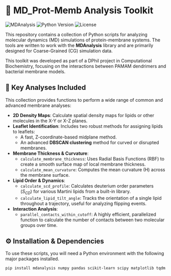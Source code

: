 # 🧬 MD_Prot-Memb Analysis Toolkit

![MDAnalysis](https://img.shields.io/badge/Powered%20by-MDAnalysis-orange.svg)
![Python Version](https://img.shields.io/badge/Python-3.9+-blue.svg)
![License](https://img.shields.io/badge/License-MIT-green.svg)

This repository contains a collection of Python scripts for analyzing molecular dynamics (MD) simulations of protein-membrane systems. The tools are written to work with the **MDAnalysis** library and are primarily designed for Coarse-Grained (CG) simulation data.

This toolkit was developed as part of a DPhil project in Computational Biochemistry, focusing on the interactions between PAMAM dendrimers and bacterial membrane models.

## 🔬 Key Analyses Included

This collection provides functions to perform a wide range of common and advanced membrane analyses:

* **2D Density Maps**: Calculate spatial density maps for lipids or other molecules in the X-Y or X-Z planes.
* **Leaflet Identification**: Includes two robust methods for assigning lipids to leaflets:
    * A fast, Z-coordinate-based midplane method.
    * An advanced **DBSCAN clustering** method for curved or disrupted membranes.
* **Membrane Thickness & Curvature**:
    * `calculate_membrane_thickness`: Uses Radial Basis Functions (RBF) to create a smooth surface map of local membrane thickness.
    * `calculate_mean_curvature`: Computes the mean curvature (H) across the membrane surface.
* **Lipid Order & Dynamics**:
    * `calculate_scd_profile`: Calculates deuterium order parameters ($S_{CD}$) for various Martini lipids from a built-in library.
    * `calculate_lipid_tilt_angle`: Tracks the orientation of a single lipid throughout a trajectory, useful for analyzing flipping events.
* **Interaction Analysis**:
    * `parallel_contacts_within_cutoff`: A highly efficient, parallelized function to calculate the number of contacts between two molecular groups over time.

## ⚙️ Installation & Dependencies

To use these scripts, you will need a Python environment with the following major packages installed.

```bash
pip install mdanalysis numpy pandas scikit-learn scipy matplotlib tqdm

